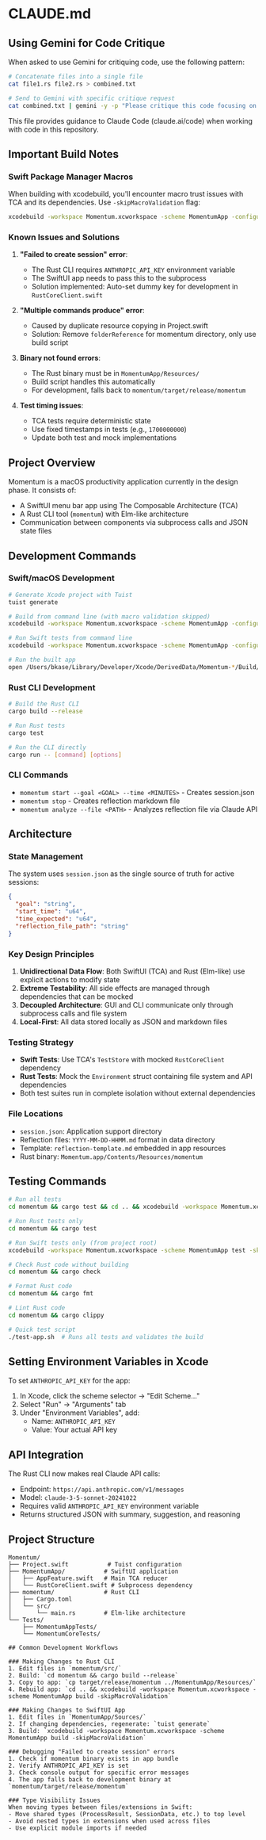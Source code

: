 # CLAUDE.md

## Using Gemini for Code Critique

When asked to use Gemini for critiquing code, use the following pattern:
```bash
# Concatenate files into a single file
cat file1.rs file2.rs > combined.txt

# Send to Gemini with specific critique request
cat combined.txt | gemini -y -p "Please critique this code focusing on: 1) Architecture, 2) Error handling, 3) Performance, 4) Best practices, 5) Testing. Provide specific actionable feedback."
```

This file provides guidance to Claude Code (claude.ai/code) when working with code in this repository.

## Important Build Notes

### Swift Package Manager Macros
When building with xcodebuild, you'll encounter macro trust issues with TCA and its dependencies. Use `-skipMacroValidation` flag:
```bash
xcodebuild -workspace Momentum.xcworkspace -scheme MomentumApp -configuration Debug build -skipMacroValidation
```

### Known Issues and Solutions

1. **"Failed to create session" error**: 
   - The Rust CLI requires `ANTHROPIC_API_KEY` environment variable
   - The SwiftUI app needs to pass this to the subprocess
   - Solution implemented: Auto-set dummy key for development in `RustCoreClient.swift`

2. **"Multiple commands produce" error**:
   - Caused by duplicate resource copying in Project.swift
   - Solution: Remove `folderReference` for momentum directory, only use build script

3. **Binary not found errors**:
   - The Rust binary must be in `MomentumApp/Resources/`
   - Build script handles this automatically
   - For development, falls back to `momentum/target/release/momentum`

4. **Test timing issues**:
   - TCA tests require deterministic state
   - Use fixed timestamps in tests (e.g., `1700000000`)
   - Update both test and mock implementations

## Project Overview

Momentum is a macOS productivity application currently in the design phase. It consists of:
- A SwiftUI menu bar app using The Composable Architecture (TCA)
- A Rust CLI tool (`momentum`) with Elm-like architecture
- Communication between components via subprocess calls and JSON state files

## Development Commands

### Swift/macOS Development
```bash
# Generate Xcode project with Tuist
tuist generate

# Build from command line (with macro validation skipped)
xcodebuild -workspace Momentum.xcworkspace -scheme MomentumApp -configuration Debug build -skipMacroValidation

# Run Swift tests from command line
xcodebuild -workspace Momentum.xcworkspace -scheme MomentumApp -configuration Debug test -skipMacroValidation

# Run the built app
open /Users/bkase/Library/Developer/Xcode/DerivedData/Momentum-*/Build/Products/Debug/MomentumApp.app
```

### Rust CLI Development
```bash
# Build the Rust CLI
cargo build --release

# Run Rust tests
cargo test

# Run the CLI directly
cargo run -- [command] [options]
```

### CLI Commands
- `momentum start --goal <GOAL> --time <MINUTES>` - Creates session.json
- `momentum stop` - Creates reflection markdown file
- `momentum analyze --file <PATH>` - Analyzes reflection file via Claude API

## Architecture

### State Management
The system uses `session.json` as the single source of truth for active sessions:
```json
{
  "goal": "string",
  "start_time": "u64",
  "time_expected": "u64",
  "reflection_file_path": "string"
}
```

### Key Design Principles
1. **Unidirectional Data Flow**: Both SwiftUI (TCA) and Rust (Elm-like) use explicit actions to modify state
2. **Extreme Testability**: All side effects are managed through dependencies that can be mocked
3. **Decoupled Architecture**: GUI and CLI communicate only through subprocess calls and file system
4. **Local-First**: All data stored locally as JSON and markdown files

### Testing Strategy
- **Swift Tests**: Use TCA's `TestStore` with mocked `RustCoreClient` dependency
- **Rust Tests**: Mock the `Environment` struct containing file system and API dependencies
- Both test suites run in complete isolation without external dependencies

### File Locations
- `session.json`: Application support directory
- Reflection files: `YYYY-MM-DD-HHMM.md` format in data directory
- Template: `reflection-template.md` embedded in app resources
- Rust binary: `Momentum.app/Contents/Resources/momentum`

## Testing Commands

```bash
# Run all tests
cd momentum && cargo test && cd .. && xcodebuild -workspace Momentum.xcworkspace -scheme MomentumApp test -skipMacroValidation

# Run Rust tests only
cd momentum && cargo test

# Run Swift tests only (from project root)
xcodebuild -workspace Momentum.xcworkspace -scheme MomentumApp test -skipMacroValidation

# Check Rust code without building
cd momentum && cargo check

# Format Rust code
cd momentum && cargo fmt

# Lint Rust code
cd momentum && cargo clippy

# Quick test script
./test-app.sh  # Runs all tests and validates the build
```

## Setting Environment Variables in Xcode

To set `ANTHROPIC_API_KEY` for the app:
1. In Xcode, click the scheme selector → "Edit Scheme..."
2. Select "Run" → "Arguments" tab
3. Under "Environment Variables", add:
   - Name: `ANTHROPIC_API_KEY`
   - Value: Your actual API key

## API Integration

The Rust CLI now makes real Claude API calls:
- Endpoint: `https://api.anthropic.com/v1/messages`
- Model: `claude-3-5-sonnet-20241022`
- Requires valid `ANTHROPIC_API_KEY` environment variable
- Returns structured JSON with summary, suggestion, and reasoning

## Project Structure
```
Momentum/
├── Project.swift           # Tuist configuration
├── MomentumApp/           # SwiftUI application
│   ├── AppFeature.swift   # Main TCA reducer
│   └── RustCoreClient.swift # Subprocess dependency
├── momentum/              # Rust CLI
│   ├── Cargo.toml
│   └── src/
│       └── main.rs        # Elm-like architecture
└── Tests/
    ├── MomentumAppTests/
    └── MomentumCoreTests/

## Common Development Workflows

### Making Changes to Rust CLI
1. Edit files in `momentum/src/`
2. Build: `cd momentum && cargo build --release`
3. Copy to app: `cp target/release/momentum ../MomentumApp/Resources/`
4. Rebuild app: `cd .. && xcodebuild -workspace Momentum.xcworkspace -scheme MomentumApp build -skipMacroValidation`

### Making Changes to SwiftUI App
1. Edit files in `MomentumApp/Sources/`
2. If changing dependencies, regenerate: `tuist generate`
3. Build: `xcodebuild -workspace Momentum.xcworkspace -scheme MomentumApp build -skipMacroValidation`

### Debugging "Failed to create session" errors
1. Check if momentum binary exists in app bundle
2. Verify ANTHROPIC_API_KEY is set
3. Check console output for specific error messages
4. The app falls back to development binary at `momentum/target/release/momentum`

### Type Visibility Issues
When moving types between files/extensions in Swift:
- Move shared types (ProcessResult, SessionData, etc.) to top level
- Avoid nested types in extensions when used across files
- Use explicit module imports if needed
```